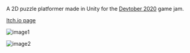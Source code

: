 A 2D puzzle platformer made in Unity for the [Devtober 2020](https://itch.io/jam/devtober-2020)
 game jam.
 
 [Itch.io page](https://cortvlkn.itch.io/onebit)
 

![image1](https://img.itch.zone/aW1hZ2UvODAyNzQ5LzQ0OTY1MDAucG5n/original/u3hosN.png)

![image2](https://img.itch.zone/aW1hZ2UvODAyNzQ5LzQ0OTY1MjcucG5n/original/EhpEbs.png)
